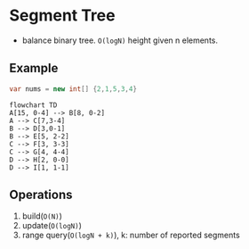 # Segment Tree

- balance binary tree. `O(logN)` height given n elements.

## Example

```csharp
var nums = new int[] {2,1,5,3,4}
```

```mermaid
flowchart TD
A[15, 0-4] --> B[8, 0-2]
A --> C[7,3-4]
B --> D[3,0-1]
B --> E[5, 2-2]
C --> F[3, 3-3]
C --> G[4, 4-4]
D --> H[2, 0-0]
D --> I[1, 1-1]
```

## Operations

1. build(`O(N)`)
1. update(`O(logN)`)
1. range query(`O(logN + k)`), k: number of reported segments
